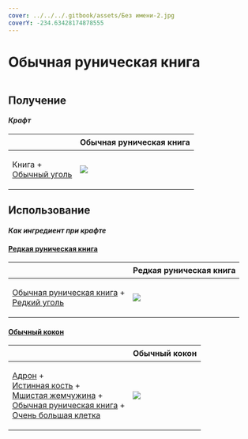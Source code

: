 ```yaml
---
cover: ../../../.gitbook/assets/Без имени-2.jpg
coverY: -234.63428174878555
---
```


# Обычная руническая книга

<figure><img src="../../../.gitbook/assets/tome_common_128.png" alt=""><figcaption></figcaption></figure>

## Получение

#### _Крафт_

| ㅤ                                                            |  Обычная руническая книга                      |
| ------------------------------------------------------------ | ---------------------------------------------- |
| <p>Книга +<br><a href="coal_common.md">Обычный уголь</a></p> | ![](../../../.gitbook/assets/tome\_common.png) |

## Использование

#### _Как ингредиент при крафте_

#### [Редкая руническая книга](tome_rare.md)

| ㅤ                                                                                                         |  Редкая руническая книга                     |
| --------------------------------------------------------------------------------------------------------- | -------------------------------------------- |
| <p><a href="tome_common.md">Обычная руническая книга</a> +<br><a href="coal_rare.md">Редкий уголь</a></p> | ![](../../../.gitbook/assets/tome\_rare.png) |

#### [Обычный кокон](chrysalis_common.md)

| ㅤ                                                                                                                                                                                                                                                                  |  Обычный кокон                                      |
| ------------------------------------------------------------------------------------------------------------------------------------------------------------------------------------------------------------------------------------------------------------------ | --------------------------------------------------- |
| <p><a href="hadron.md">Адрон</a> +<br><a href="bone_precision.md">Истинная кость</a> +<br><a href="moss_gem_6.md">Мшистая жемчужина</a> +<br><a href="tome_common.md">Обычная руническая книга</a> +<br><a href="cage_extra_large.md">Очень большая клетка</a></p> | ![](../../../.gitbook/assets/chrysalis\_common.png) |

